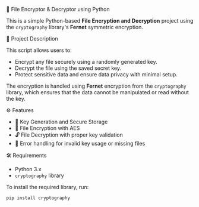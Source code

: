 🔐 File Encryptor & Decryptor using Python

This is a simple Python-based **File Encryption and Decryption** project using the `cryptography` library's **Fernet** symmetric encryption.

📌 Project Description

This script allows users to:
- Encrypt any file securely using a randomly generated key.
- Decrypt the file using the saved secret key.
- Protect sensitive data and ensure data privacy with minimal setup.

The encryption is handled using **Fernet** encryption from the `cryptography` library, which ensures that the data cannot be manipulated or read without the key.

⚙️ Features

- 🔑 Key Generation and Secure Storage
- 🔐 File Encryption with AES
- 🔓 File Decryption with proper key validation
- 🧪 Error handling for invalid key usage or missing files

🛠️ Requirements

- Python 3.x
- `cryptography` library

To install the required library, run:

```bash
pip install cryptography
